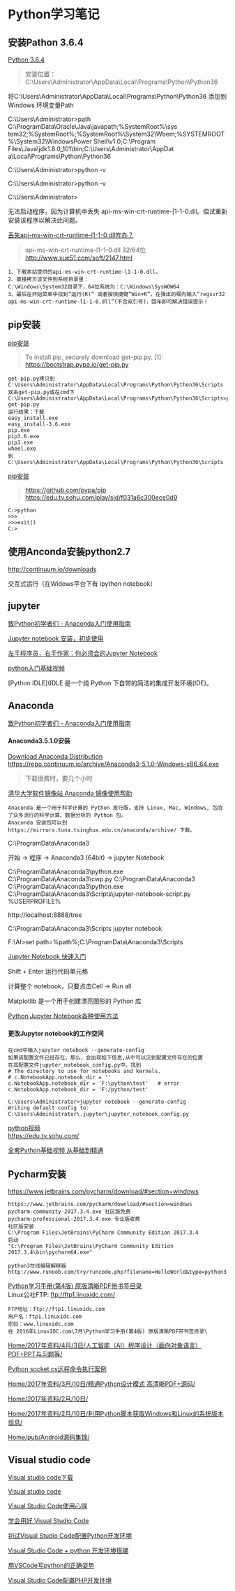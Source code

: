 # Python学习笔记  

安装Pathon 3.6.4
---

[Python 3.6.4](https://www.python.org/downloads/release/python-364/)  

> 安装位置：C:\Users\Administrator\AppData\Local\Programs\Python\Python36

将C:\Users\Administrator\AppData\Local\Programs\Python\Python36 添加到Windows 环境变量Path

C:\Users\Administrator>path C:\ProgramData\Oracle\Java\javapath;%SystemRoot%\sys
tem32;%SystemRoot%;%SystemRoot%\System32\Wbem;%SYSTEMROOT%\System32\WindowsPower
Shell\v1.0\;C:\Program Files\Java\jdk1.8.0_101\bin;C:\Users\Administrator\AppDat
a\Local\Programs\Python\Python36

C:\Users\Administrator>python -v

C:\Users\Administrator>python -v

C:\Users\Administrator>

无法启动程序，因为计算机中丢失
api-ms-win-crt-runtime-|1-1-0.dll。偿试重新安装该程序以解决此问题。

[丢失api-ms-win-crt-runtime-l1-1-0.dll咋办？](https://jingyan.baidu.com/article/5bbb5a1b07fb6e13eba179bc.html)  
> api-ms-win-crt-runtime-l1-1-0.dll 32/64位  
> http://www.xue51.com/soft/2147.html
```
1、下载本站提供的api-ms-win-crt-runtime-l1-1-0.dll。
2、直接拷贝该文件到系统目录里：
C:\Windows\System32目录下，64位系统为：C:\Windows\SysWOW64
3、最后在开始菜单中找到“运行(R)” 或者按快捷键“Win+R”，在弹出的框内输入“regsvr32 api-ms-win-crt-runtime-l1-1-0.dll”(不含双引号)，回车即可解决错误提示！
```
pip安装
---

[pip安装](https://pip.pypa.io/en/latest/installing/)  
> To install pip, securely download get-pip.py. [1]:
> https://bootstrap.pypa.io/get-pip.py
```
get-pip.py拷贝到C:\Users\Administrator\AppData\Local\Programs\Python\Python36\Scripts
双击get-pip.py或在cmd下
C:\Users\Administrator\AppData\Local\Programs\Python\Python36\Scripts>python get-pip.py
运行结果：下载
easy_install.exe
easy_install-3.6.exe
pip.exe
pip3.6.exe
pip3.exe
wheel.exe
到C:\Users\Administrator\AppData\Local\Programs\Python\Python36\Scripts
```
[pip安装](https://pip.pypa.io/en/stable/installing/)  
> https://github.com/pypa/pip
> https://edu.tv.sohu.com/play/sid/f031a6c300ece0d9
```
C:>python
>>>
>>>exit()
C:>
```

使用Anconda安装python2.7
---

http://continuum.io/downloads  

交互式运行（在Widows平台下有 ipython notebook）

## jupyter

[致Python初学者们 - Anaconda入门使用指南](https://www.jianshu.com/p/169403f7e40c)  

[Jupyter notebook 安装，初步使用](https://www.cnblogs.com/wrajj/p/5676705.html)  

[左手程序员，右手作家：你必须会的Jupyter Notebook](http://python.jobbole.com/87527/?repeat=w3tc)  


[python入门基础视频](https://edu.tv.sohu.com/play/sid/ba815508527b07ef)  

[Python IDLE](IDLE 是一个纯 Python 下自带的简洁的集成开发环境(IDE)。



Anaconda
---

[致Python初学者们 - Anaconda入门使用指南](https://www.jianshu.com/p/169403f7e40c)  

#### Anaconda3.5.1.0安装

[Download Anaconda Distribution](https://www.anaconda.com/download/)  
https://repo.continuum.io/archive/Anaconda3-5.1.0-Windows-x86_64.exe
> 下载很费时，要几个小时

[清华大学软件镜像站 Anaconda 镜像使用帮助](https://mirror.tuna.tsinghua.edu.cn/help/anaconda/)  
```
Anaconda 是一个用于科学计算的 Python 发行版，支持 Linux, Mac, Windows, 包含了众多流行的科学计算、数据分析的 Python 包。
Anaconda 安装包可以到 https://mirrors.tuna.tsinghua.edu.cn/anaconda/archive/ 下载。

```

C:\ProgramData\Anaconda3

开始 -> 程序 -> Anaconda3 (64bit) -> jupyter Notebook

C:\ProgramData\Anaconda3\python.exe C:\ProgramData\Anaconda3\cwp.py C:\ProgramData\Anaconda3 C:\ProgramData\Anaconda3\python.exe C:\ProgramData\Anaconda3\Scripts\jupyter-notebook-script.py %USERPROFILE%

http://localhost:8888/tree

C:\ProgramData\Anaconda3\Scripts
jupyter notebook

F:\AI>set path=%path%;C:\ProgramData\Anaconda3\Scripts

[Jupyter Notebook 快速入门](https://www.cnblogs.com/nxld/p/6566380.html)  

Shift + Enter 运行代码单元格

计算整个 notebook，只要点击Cell -> Run all

Matplotlib 是一个用于创建漂亮图形的 Python 库

[Python·Jupyter Notebook各种使用方法](http://blog.csdn.net/liuyanlin610/article/details/76231958)  

#### 更改Jupyter notebook的工作空间
```
在cmd中输入jupyter notebook --generate-config
如果该配置文件已经存在，那么，会出现如下信息,从中可以见到配置文件存在的位置
在其配置文件jupyter_notebook_config.py中，找到
# The directory to use for notebooks and kernels.
# c.NotebookApp.notebook_dir = ''
c.NotebookApp.notebook_dir = 'F:\python\test'   # error
c.NotebookApp.notebook_dir = 'F:/python/test'

C:\Users\Administrator>jupyter notebook --generate-config
Writing default config to: 
C:\Users\Administrator\.jupyter\jupyter_notebook_config.py
```
[python视频](https://edu.tv.sohu.com/play/sid/f031a6c300ece0d9)  
https://edu.tv.sohu.com/  

[全套Python基础视频 从基础到精通](https://edu.tv.sohu.com/course/0dca81b7b8c3745a)  

## Pycharm安装

https://www.jetbrains.com/pycharm/download/#section=windows  

```
https://www.jetbrains.com/pycharm/download/#section=windows
pycharm-community-2017.3.4.exe 社区版免费
pycharm-professional-2017.3.4.exe 专业版收费
社区版安装
C:\Program Files\JetBrains\PyCharm Community Edition 2017.3.4
启动
"C:\Program Files\JetBrains\PyCharm Community Edition 2017.3.4\bin\pycharm64.exe"

python3在线编辑解释器
http://www.runoob.com/try/runcode.php?filename=HelloWorld&type=python3
```
[Python学习手册(第4版) 原版清晰PDF带书签目录](http://www.linuxidc.com/Linux/2016-07/133286.htm)  
Linux公社FTP: ftp://ftp1.linuxidc.com/  
```
FTP地址：ftp://ftp1.linuxidc.com
用户名：ftp1.linuxidc.com
密码：www.linuxidc.com
在 2016年LinuxIDC.com\7月\Python学习手册(第4版) 原版清晰PDF带书签目录\
```
[Home/2017年资料/4月/3日/人工智能（AI）程序设计（面向对象语言）PDF+PPT与习题等/](https://linux.linuxidc.com/index.php?folder=MjAxN8Tq18rBzy801MIvM8jVL8jLuaTWx8Tco6hBSaOps8zQ8snovMajqMPmz/K21M/z0+/R1KOpUERGK1BQVNPrz7DM4rXI)  

[Python socket cs远程命令执行案例](https://linux.linuxidc.com/index.php?folder=MjAxN8Tq18rBzy8z1MIvMTTI1Q==)  

[Home/2017年资料/3月/10日/精通Python设计模式 高清晰PDF+源码/](https://linux.linuxidc.com/index.php?folder=MjAxN8Tq18rBzy8z1MIvMTDI1S++q82oUHl0aG9uyei8xsSjyr0guN/H5c76UERGK9S0wus=)

[Home/2017年资料/2月/10日/](https://linux.linuxidc.com/index.php?folder=MjAxN8Tq18rBzy8y1MIvMTDI1Q==)  

[Home/2017年资料/2月/10日/利用Python脚本获取Windows和Linux的系统版本信息/](https://linux.linuxidc.com/index.php?folder=MjAxN8Tq18rBzy8y1MIvMTDI1S/A+9PDUHl0aG9uvcWxvrvxyKFXaW5kb3dzus1MaW51eLXEz7XNs7Dmsb7Qxc+i)  

[Home/pub/Android源码集锦/](https://linux.linuxidc.com/index.php?folder=cHViL0FuZHJvaWTUtMLrvK+99Q==)  


Visual studio code
---

[Visual studio code下载](https://code.visualstudio.com/)  

[Visual studio code](https://baike.baidu.com/item/visual%20studio%20code/17514281?fr=aladdin)  

[Visual Studio Code使用心得](https://blog.csdn.net/jiangwei0512/article/details/52079031)  

[学会用好 Visual Studio Code](https://blog.csdn.net/GarfieldEr007/article/details/54619959)  

[初试Visual Studio Code配置Python开发环境](https://blog.csdn.net/tntnaoh/article/details/51173528)  

[Visual Studio Code + python 开发环境搭建](https://blog.csdn.net/weixinhum/article/details/73038117)  

[用VSCode写python的正确姿势](https://blog.csdn.net/u013597671/article/details/77693180)  

[Visual Studio Code配置PHP开发环境](https://blog.csdn.net/vezn_king/article/details/75453717)  


















